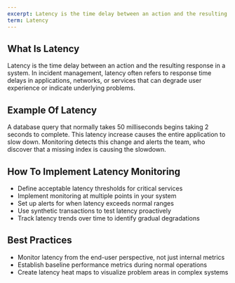 ```yaml
---
excerpt: Latency is the time delay between an action and the resulting response in a system.
term: Latency
---
```

## What Is Latency

Latency is the time delay between an action and the resulting response in a system. In incident management, latency often refers to response time delays in applications, networks, or services that can degrade user experience or indicate underlying problems.

## Example Of Latency

A database query that normally takes 50 milliseconds begins taking 2 seconds to complete. This latency increase causes the entire application to slow down. Monitoring detects this change and alerts the team, who discover that a missing index is causing the slowdown.

## How To Implement Latency Monitoring

- Define acceptable latency thresholds for critical services
- Implement monitoring at multiple points in your system
- Set up alerts for when latency exceeds normal ranges
- Use synthetic transactions to test latency proactively
- Track latency trends over time to identify gradual degradations

## Best Practices

- Monitor latency from the end-user perspective, not just internal metrics
- Establish baseline performance metrics during normal operations
- Create latency heat maps to visualize problem areas in complex systems